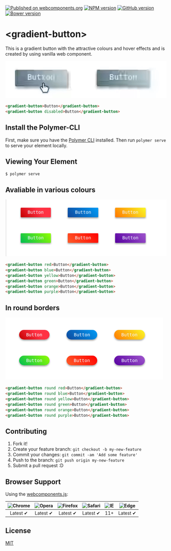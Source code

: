 <!--
```
[![Build Status](https://travis-ci.org/Kedar-K/gradient-button.svg?branch=master)](https://travis-ci.org/Kedar-K/gradient-button)
```
-->
[![Published on webcomponents.org](https://img.shields.io/badge/webcomponents.org-published-blue.svg)](https://www.webcomponents.org/element/owner/my-element)
[![NPM version](https://badge.fury.io/js/badge-list.svg)](http://badge.fury.io/js/badge-list)
[![GitHub version](https://badge.fury.io/gh/boennemann%2Fbadges.svg)](http://badge.fury.io/gh/boennemann%2Fbadges)
[![Bower version](https://badge.fury.io/bo/badges.svg)](http://badge.fury.io/bo/badges)
# \<gradient-button\>

This is a gradient button with the attractive colours and hover effects and is created by using vanilla web component.

<!--
  The next comment block is used by webcomponents.org to enable inline demo.
  Visit https://www.webcomponents.org/publish for more details.
-->

![demo](demo.gif)
<!--
```
<custom-element-demo>
  <template>
    <script src="../webcomponentsjs/webcomponents-lite.js"></script>
    <link rel="import" href="demo/index.html">
    <link rel="import" href="gradient-button.html">
  <next-code-block></next-code-block>
  </template>
</custom-element-demo>
```
 -->
```html
<gradient-button>Button</gradient-button>
<gradient-button disabled>Button</gradient-button>
```

## Install the Polymer-CLI

First, make sure you have the [Polymer CLI](https://www.npmjs.com/package/polymer-cli) installed. Then run `polymer serve` to serve your element locally.

## Viewing Your Element

```
$ polymer serve
```

## Avaliable in various colours
![Coloured buttons](colors.png)
```html
<gradient-button red>Button</gradient-button>
<gradient-button blue>Button</gradient-button>
<gradient-button yellow>Button</gradient-button>
<gradient-button green>Button</gradient-button>
<gradient-button orange>Button</gradient-button>
<gradient-button purple>Button</gradient-button>
```

## In round borders
![round buttons](round.png)
```html
<gradient-button round red>Button</gradient-button>
<gradient-button round blue>Button</gradient-button>
<gradient-button round yellow>Button</gradient-button>
<gradient-button round green>Button</gradient-button>
<gradient-button round orange>Button</gradient-button>
<gradient-button round purple>Button</gradient-button>
```

## Contributing

1. Fork it!
2. Create your feature branch: `git checkout -b my-new-feature`
3. Commit your changes: `git commit -am 'Add some feature'`
4. Push to the branch: `git push origin my-new-feature`
5. Submit a pull request :D

## Browser Support

Using the [webcomponents.js](https://github.com/WebComponents/webcomponentsjs):

 ![Chrome](https://cdnjs.cloudflare.com/ajax/libs/browser-logos/39.2.2/chrome/chrome_48x48.png) | ![Opera](https://cdnjs.cloudflare.com/ajax/libs/browser-logos/39.2.2/opera/opera_48x48.png) | ![Firefox](https://cdnjs.cloudflare.com/ajax/libs/browser-logos/39.2.2/firefox/firefox_48x48.png) | ![Safari](https://cdnjs.cloudflare.com/ajax/libs/browser-logos/39.2.2/safari/safari_48x48.png) |![IE](https://cdnjs.cloudflare.com/ajax/libs/browser-logos/39.2.2/archive/internet-explorer_9-11/internet-explorer_9-11_48x48.png) |  ![Edge](https://cdnjs.cloudflare.com/ajax/libs/browser-logos/39.2.2/edge/edge_48x48.png) |
:---: | :---: | :---: | :---: | :---: | :---: |
Latest ✔ | Latest ✔ | Latest ✔ | Latest ✔ | 11+ | Latest ✔

## License

[MIT](https://github.com/Kedar-K/gradient-button/blob/master/LICENSE)
